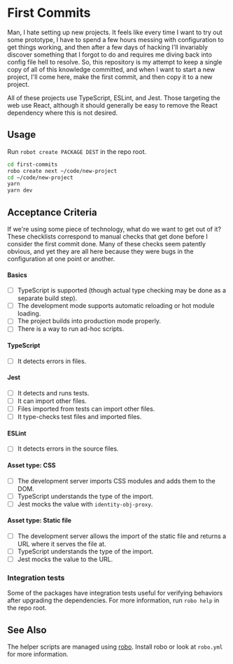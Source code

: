 # First Commits

Man, I hate setting up new projects. It feels like every time I want to try out some prototype, I have to spend a few hours messing with configuration to get things working, and then after a few days of hacking I'll invariably discover something that I forgot to do and requires me diving back into config file hell to resolve. So, this repository is my attempt to keep a single copy of all of this knowledge committed, and when I want to start a new project, I'll come here, make the first commit, and then copy it to a new project.

All of these projects use TypeScript, ESLint, and Jest. Those targeting the web use React, although it should generally be easy to remove the React dependency where this is not desired.

## Usage

Run `robot create PACKAGE DEST` in the repo root.

```bash
cd first-commits
robo create next ~/code/new-project
cd ~/code/new-project
yarn
yarn dev
```

## Acceptance Criteria

If we're using some piece of technology, what do we want to get out of it? These checklists correspond to manual checks that get done before I consider the first commit done. Many of these checks seem patently obvious, and yet they are all here because they were bugs in the configuration at one point or another.

#### Basics

- [ ] TypeScript is supported (though actual type checking may be done as a separate build step).
- [ ] The development mode supports automatic reloading or hot module loading.
- [ ] The project builds into production mode properly.
- [ ] There is a way to run ad-hoc scripts.

#### TypeScript

- [ ] It detects errors in files.

#### Jest

- [ ] It detects and runs tests.
- [ ] It can import other files.
- [ ] Files imported from tests can import other files.
- [ ] It type-checks test files and imported files.

#### ESLint

- [ ] It detects errors in the source files.

#### Asset type: CSS

- [ ] The development server imports CSS modules and adds them to the DOM.
- [ ] TypeScript understands the type of the import.
- [ ] Jest mocks the value with `identity-obj-proxy`.

#### Asset type: Static file

- [ ] The development server allows the import of the static file and returns a URL where it serves the file at.
- [ ] TypeScript understands the type of the import.
- [ ] Jest mocks the value to the URL.

### Integration tests

Some of the packages have integration tests useful for verifying behaviors after upgrading the dependencies. For more information, run `robo help` in the repo root.

## See Also

The helper scripts are managed using [robo](https://github.com/tj/robo). Install robo or look at `robo.yml` for more information.
